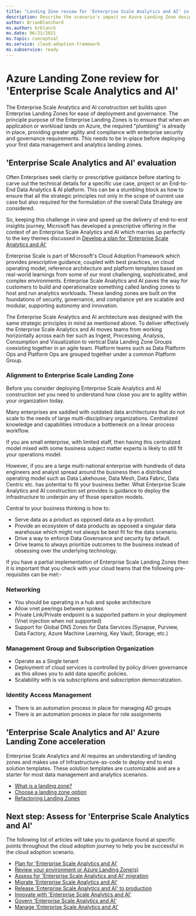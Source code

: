```yaml
---
title: "Landing Zone review for 'Enterprise Scale Analytics and AI' in Azure"
description: Describe the scenario's impact on Azure Landing Zone design
author: BrianBlanchard
ms.author: brblanch
ms.date: 06/21/2021
ms.topic: conceptual
ms.service: cloud-adoption-framework
ms.subservice: ready
---
```


# Azure Landing Zone review for 'Enterprise Scale Analytics and AI'

The Enterprise Scale Analytics and AI construction set builds upon Enterprise Landing Zones for ease of deployment and governance. The principle purpose of the Enterprise Landing Zones is to ensure that when an application or workload lands on Azure, the required "plumbing" is already in place, providing greater agility and compliance with enterprise security and governance requirements. This needs to be in-place before deploying your first data management and analytics landing zones.

## 'Enterprise Scale Analytics and AI' evaluation

Often Enterprises seek clarity or prescriptive guidance before starting to carve out the technical details for a specific use case, project or an End-to-End Data Analytics & AI platform. This can be a stumbling block as how to ensure that all the strategic principles not only in the scope of current use case but also required for the formulation of the overall Data Strategy are considered.

So, keeping this challenge in view and speed up the delivery of end-to-end insights journey, Microsoft has developed a prescriptive offering in the context of an Enterprise Scale Analytics and AI which marries up perfectly to the key themes discussed in [Develop a plan for 'Enterprise Scale Analytics and AI'](plan.md)

Enterprise Scale is part of Microsoft's Cloud Adoption Framework which provides prescriptive guidance, coupled with best practices, on cloud operating model, reference architecture and platform templates based on real-world learnings from some of our most challenging, sophisticated, and complex environments. Enterprise Scale Analytics and AI paves the way for customers to build and operationalize something called landing zones to host and run analytics workloads. These landing zones are built on the foundations of security, governance, and compliance yet are scalable and modular, supporting autonomy and innovation.

The Enterprise Scale Analytics and AI architecture was designed with the same strategic principles in mind as mentioned above. To deliver effectively the Enterprise Scale Analytics and AI moves teams from working horizontally across each tier such as Ingest, Processing, Analysis, Consumption and Visualization to vertical Data Landing Zone Groups coexisting together in an agile team. Platform teams such as Data Platform Ops and Platform Ops are grouped together under a common Platform Group.

### Alignment to Enterprise Scale Landing Zone

Before you consider deploying Enterprise Scale Analytics and AI construction set you need to understand how close you are to agility within your organization today.

Many enterprises are saddled with outdated data architectures that do not scale to the needs of large multi-disciplinary organizations. Centralized knowledge and capabilities introduce a bottleneck on a linear process workflow.

If you are small enterprise, with limited staff, then having this centralized model mixed with some business subject matter experts is likely to still fit your operations model.

However, if you are a large multi-national enterprise with hundreds of data engineers and analyst spread around the business then a distributed operating model such as Data Lakehouse, Data Mesh, Data Fabric, Data Centric etc. has potential to fit your business better. What Enterprise Scale Analytics and AI construction set provides is guidance to deploy the infrastructure to underpin any of those operation models.

Central to your business thinking is how to:

- Serve data as a product as opposed data as a by-product.
- Provide an ecosystem of data products as opposed a singular data warehouse which might not always be best fit for the data scenario.
- Drive a way to enforce Data Governance and security by default.
- Drive teams to always prioritize outcomes to the business instead of obsessing over the underlying technology.

If you have a partial implementation of Enterprise Scale Landing Zones then it is important that you check with your cloud teams that the following pre-requisites can be met:-

### Networking

- You should be operating in a hub and spoke architecture
- Allow vnet peerings between spokes
- Private Link/Private endpoint is a supported pattern in your deployment (Vnet injection when not supported)
- Support for Global DNS Zones for Data Services (Synapse, Purview, Data Factory, Azure Machine Learning, Key Vault, Storage, etc.)

### Management Group and Subscription Organization

- Operate as a Single tenant
- Deployment of cloud services is controlled by policy driven governance as this allows you to add data specific policies.
- Scalability with is via subscriptions and subscription democratization. 

### Identity Access Management

- There is an automation process in place for managing AD groups
- There is an automation process in place for role assignments

## 'Enterprise Scale Analytics and AI' Azure Landing Zone acceleration

Enterprise Scale Analytics and AI requires an understanding of landing zones and makes use of Infrastructure-as-code to deploy end to end solution templates. These solution templates are customizable and are a starter for most data management and analytics scenarios.

- [What is a landing zone?](/azure/cloud-adoption-framework/ready/landing-zone/)
- [Choose a landing zone option](/azure/cloud-adoption-framework/ready/landing-zone/choose-landing-zone-option)
- [Refactoring Landing Zones](/azure/cloud-adoption-framework/ready/landing-zone/refactor)

## Next step: Assess for 'Enterprise Scale Analytics and AI'

The following list of articles will take you to guidance found at specific points throughout the cloud adoption journey to help you be successful in the cloud adoption scenario.

- [Plan for 'Enterprise Scale Analytics and AI'](./plan.md)
- [Review your environment or Azure Landing Zone(s)](./ready.md)
- [Assess for 'Enterprise Scale Analytics and AI' migration](./migrate-assess.md)
- [Migrate 'Enterprise Scale Analytics and AI'](./migrate-deploy.md)
- [Release 'Enterprise Scale Analytics and AI' to production](./migrate-release.md)
- [Innovate with 'Enterprise Scale Analytics and AI'](./innovate.md)
- [Govern 'Enterprise Scale Analytics and AI'](./govern.md)
- [Manage 'Enterprise Scale Analytics and AI'](./manage.md)
